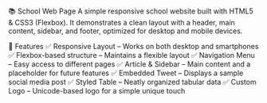 📚 School Web Page
A simple responsive school website built with HTML5 & CSS3 (Flexbox).
It demonstrates a clean layout with a header, main content, sidebar, and footer, optimized for desktop and mobile devices.

🚀 Features
✅ Responsive Layout – Works on both desktop and smartphones
✅ Flexbox-based structure – Maintains a flexible layout
✅ Navigation Menu – Easy access to different pages
✅ Article & Sidebar – Main content and a placeholder for future features
✅ Embedded Tweet – Displays a sample social media post
✅ Styled Table – Neatly organized tabular data
✅ Custom Logo – Unicode-based logo for a simple unique touch


